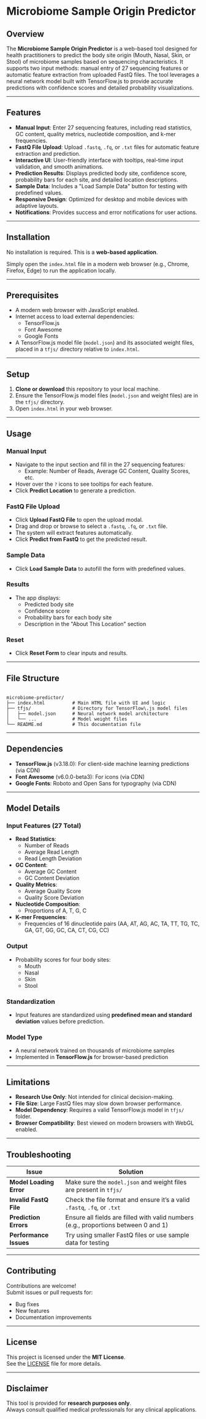 # Microbiome Sample Origin Predictor

## Overview

The **Microbiome Sample Origin Predictor** is a web-based tool designed for health practitioners to predict the body site origin (Mouth, Nasal, Skin, or Stool) of microbiome samples based on sequencing characteristics. It supports two input methods: manual entry of 27 sequencing features or automatic feature extraction from uploaded FastQ files. The tool leverages a neural network model built with TensorFlow.js to provide accurate predictions with confidence scores and detailed probability visualizations.

---

## Features

- **Manual Input**: Enter 27 sequencing features, including read statistics, GC content, quality metrics, nucleotide composition, and k-mer frequencies.
- **FastQ File Upload**: Upload `.fastq`, `.fq`, or `.txt` files for automatic feature extraction and prediction.
- **Interactive UI**: User-friendly interface with tooltips, real-time input validation, and smooth animations.
- **Prediction Results**: Displays predicted body site, confidence score, probability bars for each site, and detailed location descriptions.
- **Sample Data**: Includes a "Load Sample Data" button for testing with predefined values.
- **Responsive Design**: Optimized for desktop and mobile devices with adaptive layouts.
- **Notifications**: Provides success and error notifications for user actions.

---

## Installation

No installation is required. This is a **web-based application**.

Simply open the `index.html` file in a modern web browser (e.g., Chrome, Firefox, Edge) to run the application locally.

---

## Prerequisites

- A modern web browser with JavaScript enabled.
- Internet access to load external dependencies:
  - TensorFlow.js
  - Font Awesome
  - Google Fonts
- A TensorFlow.js model file (`model.json`) and its associated weight files, placed in a `tfjs/` directory relative to `index.html`.

---

## Setup

1. **Clone or download** this repository to your local machine.
2. Ensure the TensorFlow.js model files (`model.json` and weight files) are in the `tfjs/` directory.
3. Open `index.html` in your web browser.

---

## Usage

### **Manual Input**

- Navigate to the input section and fill in the 27 sequencing features:
  - Example: Number of Reads, Average GC Content, Quality Scores, etc.
- Hover over the `?` icons to see tooltips for each feature.
- Click **Predict Location** to generate a prediction.

### **FastQ File Upload**

- Click **Upload FastQ File** to open the upload modal.
- Drag and drop or browse to select a `.fastq`, `.fq`, or `.txt` file.
- The system will extract features automatically.
- Click **Predict from FastQ** to get the predicted result.

### **Sample Data**

- Click **Load Sample Data** to autofill the form with predefined values.

### **Results**

- The app displays:
  - Predicted body site
  - Confidence score
  - Probability bars for each body site
  - Description in the "About This Location" section

### **Reset**

- Click **Reset Form** to clear inputs and results.

---

## File Structure

```

microbiome-predictor/
├── index.html          # Main HTML file with UI and logic
├── tfjs/               # Directory for TensorFlow\.js model files
│   ├── model.json      # Neural network model architecture
│   └── ...             # Model weight files
└── README.md           # This documentation file

```

---

## Dependencies

- **TensorFlow.js** (v3.18.0): For client-side machine learning predictions (via CDN)
- **Font Awesome** (v6.0.0-beta3): For icons (via CDN)
- **Google Fonts**: Roboto and Open Sans for typography (via CDN)

---

## Model Details

### **Input Features (27 Total)**

- **Read Statistics**:
  - Number of Reads
  - Average Read Length
  - Read Length Deviation
- **GC Content**:
  - Average GC Content
  - GC Content Deviation
- **Quality Metrics**:
  - Average Quality Score
  - Quality Score Deviation
- **Nucleotide Composition**:
  - Proportions of A, T, G, C
- **K-mer Frequencies**:
  - Frequencies of 16 dinucleotide pairs (AA, AT, AG, AC, TA, TT, TG, TC, GA, GT, GG, GC, CA, CT, CG, CC)

### **Output**

- Probability scores for four body sites:
  - Mouth
  - Nasal
  - Skin
  - Stool

### **Standardization**

- Input features are standardized using **predefined mean and standard deviation** values before prediction.

### **Model Type**

- A neural network trained on thousands of microbiome samples
- Implemented in **TensorFlow.js** for browser-based prediction

---

## Limitations

- **Research Use Only**: Not intended for clinical decision-making.
- **File Size**: Large FastQ files may slow down browser performance.
- **Model Dependency**: Requires a valid TensorFlow.js model in `tfjs/` folder.
- **Browser Compatibility**: Best viewed on modern browsers with WebGL enabled.

---

## Troubleshooting

| Issue | Solution |
|-------|----------|
| **Model Loading Error** | Make sure the `model.json` and weight files are present in `tfjs/` |
| **Invalid FastQ File** | Check the file format and ensure it’s a valid `.fastq`, `.fq`, or `.txt` |
| **Prediction Errors** | Ensure all fields are filled with valid numbers (e.g., proportions between 0 and 1) |
| **Performance Issues** | Try using smaller FastQ files or use sample data for testing |

---

## Contributing

Contributions are welcome!  
Submit issues or pull requests for:
- Bug fixes
- New features
- Documentation improvements

---

## License

This project is licensed under the **MIT License**.  
See the [LICENSE](LICENSE) file for more details.

---

## Disclaimer

This tool is provided for **research purposes only**.  
Always consult qualified medical professionals for any clinical applications.
